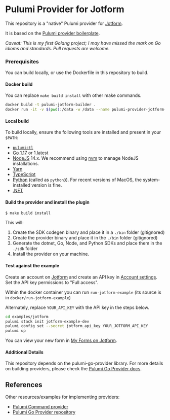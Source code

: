 # Pulumi Provider for Jotform

This repository is a "native" Pulumi provider for [Jotform](https://jotform.com). 

It is based on the [Pulumi provider boilerplate](https://github.com/pulumi/pulumi-provider-boilerplate).

*Caveat: This is my first Golang project; I may have missed the mark on Go idioms and standards. Pull requests are welcome.*

### Prerequisites

You can build locally, or use the Dockerfile in this repository to build.

#### Docker build
You can replace `make build install` with other make commands.
```bash
docker build -t pulumi-jotform-builder .
docker run -it -v $(pwd):/data -w /data --name pulumi-provider-jotform-builder --entrypoint bash pulumi-jotform-builder
```

#### Local build
To build locally, ensure the following tools are installed and present in your `$PATH`:

* [`pulumictl`](https://github.com/pulumi/pulumictl#installation)
* [Go 1.17](https://golang.org/dl/) or 1.latest
* [NodeJS](https://nodejs.org/en/) 14.x.  We recommend using [nvm](https://github.com/nvm-sh/nvm) to manage NodeJS installations.
* [Yarn](https://yarnpkg.com/)
* [TypeScript](https://www.typescriptlang.org/)
* [Python](https://www.python.org/downloads/) (called as `python3`).  For recent versions of MacOS, the system-installed version is fine.
* [.NET](https://dotnet.microsoft.com/download)


#### Build the provider and install the plugin

   ```bash
   $ make build install
   ```
   
This will:

1. Create the SDK codegen binary and place it in a `./bin` folder (gitignored)
2. Create the provider binary and place it in the `./bin` folder (gitignored)
3. Generate the dotnet, Go, Node, and Python SDKs and place them in the `./sdk` folder
4. Install the provider on your machine.

#### Test against the example

Create an account on [Jotform](https://jotform.com) and create an API key in [Account settings](https://www.jotform.com/myaccount/api). Set the API key permissions to "Full access". 

Within the docker container you can run `run-jotform-example` (its source is in `docker/run-jotform-example`)

Alternately, replace `YOUR_API_KEY` with the API key in the steps below.

```bash
cd examples/jotform
pulumi stack init jotform-example-dev
pulumi config set --secret jotform_api_key YOUR_JOTFORM_API_KEY 
pulumi up
```

You can view your new form in [My Forms on Jotform](https://www.jotform.com/myforms/).

#### Additional Details

This repository depends on the pulumi-go-provider library. For more details on building providers, please check
the [Pulumi Go Provider docs](https://github.com/pulumi/pulumi-go-provider).

## References

Other resources/examples for implementing providers:
* [Pulumi Command provider](https://github.com/pulumi/pulumi-command/blob/master/provider/pkg/provider/provider.go)
* [Pulumi Go Provider repository](https://github.com/pulumi/pulumi-go-provider)
